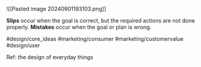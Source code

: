 ![[Pasted image 20240901193103.png]]

**Slips** occur when the goal is correct, but the required actions
are not done properly.
**Mistakes** occur when the goal or plan is wrong.

#design/core_ideas #marketing/consumer #marketing/customervalue #design/user

Ref: the design of everyday things
